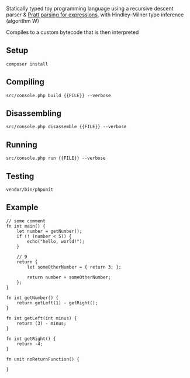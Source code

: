 Statically typed toy programming language using a recursive descent parser & [Pratt parsing for expressions](https://journal.stuffwithstuff.com/2011/03/19/pratt-parsers-expression-parsing-made-easy/), with Hindley-Milner type inference (algorithm W)

Compiles to a custom bytecode that is then interpreted

## Setup
`composer install`

## Compiling
`src/console.php build {{FILE}} --verbose`

## Disassembling
`src/console.php disassemble {{FILE}} --verbose`

## Running
`src/console.php run {{FILE}} --verbose`

## Testing
`vendor/bin/phpunit`

## Example

```
// some comment
fn int main() {
    let number = getNumber();
    if (! (number < 5)) {
        echo("hello, world!");
    }

    // 9
    return {
        let someOtherNumber = { return 3; };

        return number + someOtherNumber;
    };
}

fn int getNumber() {
    return getLeft(1) - getRight();
}

fn int getLeft(int minus) {
    return (3) - minus;
}

fn int getRight() {
    return -4;
}

fn unit noReturnFunction() {

}
```
